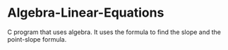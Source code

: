 # Algebra-Linear-Equations
C program that uses algebra. It uses the formula to find the slope and the point-slope formula.
